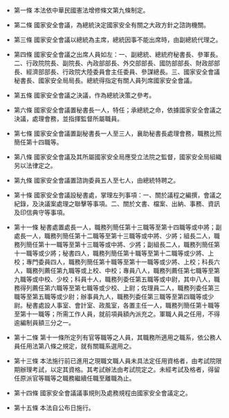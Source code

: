 * 第一條 本法依中華民國憲法增修條文第九條制定。

* 第二條 國家安全會議，為總統決定國家安全有關之大政方針之諮詢機關。

* 第三條 國家安全會議以總統為主席，總統因事不能出席時，由副總統代理之。

* 第四條 國家安全會議之出席人員如左：一、副總統、總統府秘書長、參軍長。二、行政院院長、副院長、內政部部長、外交部部長、國防部部長、財政部部長、經濟部部長、行政院大陸委員會主任委員、參謀總長。三、國家安全會議秘書長、國家安全局局長。總統得指定有關人員列席國家安全會議。

* 第五條 國家安全會議之決議，作為總統決策之參考。

* 第六條 國家安全會議置秘書長一人，特任；承總統之命，依據國家安全會議之決議，處理會務，並指揮監督所屬職員。

* 第七條 國家安全會議置副秘書長一人至三人，襄助秘書長處理會務，職務比照簡任第十四職等。

* 第八條 國家安全會議及其所屬國家安全局應受立法院之監督，國家安全局組織另以法律定之。

* 第九條 國家安全會議置諮詢委員五人至七人，由總統特聘之。

* 第十條 國家安全會議設秘書處，掌理左列事項：一、關於議程之編撰，會議之紀錄，及決議案處理之聯擊等事項。二、關於文書、檔案、出納、事務、資訊及印信典守等事項。

* 第十一條 秘書處置處長一人，職務列簡任第十三職等至第十四職等或中將；副處長一人，職務列簡任第十二職等至第十三職等或中將、少將；組長二人，職務列簡任第十一職等至第十三職等或中將、少將；副組長二人，職務列簡任第十一職等或少將；秘書四人，職務列簡任第十職等至第十二職等或少將、上校；專門委員四人，職務列簡任第十職等至第十一職等或少將、上校；科長六人，職務列薦任第九職等或上校、中校；專員八人，職務列薦任第七職等至第九職等或中校、少校；科員十人，職務列委任第五職等或中尉，其中八人，職務得列薦任第六職等至第七職等或少校、上尉；佐理員二人，職務列委任第三職等至第五職等或少尉；辦事員九人，職務列委任第三職等至第四職等或少尉。秘書處設人事室、會計室、政風室，各置主任一人，職務列簡任第十職等至第十一職等；所需工作人員，就前項員額內派充之。軍職人員之任用，不得逾編制員額三分之一。

* 第十二條 第十一條所定列有官等職等之人員，其職務所適用之職系，依公務人員任用法第八條之規定，就有關職系選用之。

* 第十三條 本法施行前已進用之現職文職人員未具法定任用資格者，由考試院限期辦理考試，以定其資格。其考試辦法由考試院定之。未經考試及格者，得留任原派官等職等之職務繼續任職至離職為止。

* 第十四條 國家安全會議議事規則及處務規程由國家安全會議定之。

* 第十五條 本法自公布日施行。

